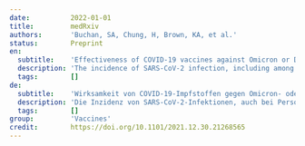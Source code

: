 ```yaml
---
date:          2022-01-01
title:         medRxiv
authors:       'Buchan, SA, Chung, H, Brown, KA, et al.'
status:        Preprint
en:
  subtitle:    'Effectiveness of COVID-19 vaccines against Omicron or Delta infection'
  description: 'The incidence of SARS-CoV-2 infection, including among those who have received 2 doses of COVID-19 vaccines, has increased substantially since Omicron was first identified in the province of Ontario, Canada. We included 3,442 Omicron-positive cases, 9,201 Delta-positive cases, and 471,545 test-negative controls. After 2 doses of COVID-19 vaccine, vaccine effectiveness against Delta infection declined steadily over time but recovered to 93% (95%CI, 92-94%) ≥7 days after receiving an mRNA vaccine for the third dose. In contrast, receipt of 2 doses of COVID-19 vaccines was not protective against Omicron. Vaccine effectiveness against Omicron was 37% (95%CI, 19-50%) ≥7 days after receiving an mRNA vaccine for the third dose. Two doses of COVID-19 vaccines are unlikely to protect against infection by Omicron. A third dose provides some protection in the immediate term, but substantially less than against Delta. Our results may be confounded by behaviours that we were unable to account for in our analyses. Further research is needed to examine protection against severe outcomes.'
  tags:        []
de:
  subtitle:    'Wirksamkeit von COVID-19-Impfstoffen gegen Omicron- oder Delta-Infektionen'
  description: 'Die Inzidenz von SARS-CoV-2-Infektionen, auch bei Personen, die zwei Dosen COVID-19-Impfstoff erhalten haben, ist erheblich gestiegen, seit Omicron erstmals in der kanadischen Provinz Ontario nachgewiesen wurde. Wir haben 3.442 Omicron-positive Fälle, 9.201 Delta-positive Fälle und 471.545 testnegative Kontrollen einbezogen. Nach zwei Dosen des COVID-19-Impfstoffs nahm die Wirksamkeit des Impfstoffs gegen eine Delta-Infektion im Laufe der Zeit stetig ab, erholte sich jedoch ≥7 Tage nach Erhalt der dritten Dosis eines mRNA-Impfstoffs auf 93 % (95%CI, 92-94 %). Im Gegensatz dazu schützte der Erhalt von 2 Dosen COVID-19-Impfstoff nicht gegen Omicron. Die Wirksamkeit des Impfstoffs gegen Omicron betrug 37 % (95%CI, 19-50 %) ≥7 Tage nach Erhalt eines mRNA-Impfstoffs für die dritte Dosis. Es ist unwahrscheinlich, dass zwei Dosen des COVID-19-Impfstoffs vor einer Infektion mit Omicron schützen. Eine dritte Dosis bietet kurzfristig einen gewissen Schutz, der jedoch wesentlich geringer ist als der Schutz vor Delta. Unsere Ergebnisse könnten durch Verhaltensweisen beeinflusst sein, die wir in unseren Analysen nicht berücksichtigen konnten. Weitere Forschungsarbeiten sind erforderlich, um den Schutz vor schwerwiegenden Folgen zu untersuchen.' 
  tags:        []
group:         'Vaccines'
credit:        https://doi.org/10.1101/2021.12.30.21268565
---
```

